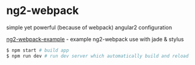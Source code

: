 # ng2-webpack
simple yet powerful (because of webpack) angular2 configuration

[ng2-webpack-example](https://github.com/rascada/ng2-webpack-example) - example ng2-webpack use with jade & stylus

```sh
$ npm start # build app
$ npm run dev # run dev server which automatically build and reload
```
